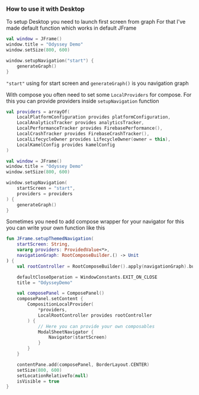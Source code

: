 ### How to use it with Desktop

To setup Desktop you need to launch first screen from graph For that I've made default function which works in default
JFrame

```kotlin
val window = JFrame()
window.title = "Odyssey Demo"
window.setSize(800, 600)

window.setupNavigation("start") {
    generateGraph()
}
```

```"start"``` using for start screen and ```generateGraph()``` is you navigation graph

With compose you often need to set some `LocalProviders` for compose. For this you can provide providers
inside `setupNavigation` function

```kotlin
val providers = arrayOf(
    LocalPlatformConfiguration provides platformConfiguration,
    LocalAnalyticsTracker provides analyticsTracker,
    LocalPerformanceTracker provides FirebasePerformance(),
    LocalCrashTracker provides FirebaseCrashTracker(),
    LocalLifecycleOwner provides LifecycleOwner(owner = this),
    LocalKamelConfig provides kamelConfig
)

val window = JFrame()
window.title = "Odyssey Demo"
window.setSize(800, 600)

window.setupNavigation(
    startScreen = "start",
    providers = providers
) {
    generateGraph()
}
```

Sometimes you need to add compose wrapper for your navigator for this you can write your own function like this

```kotlin
fun JFrame.setupThemedNavigation(
    startScreen: String,
    vararg providers: ProvidedValue<*>,
    navigationGraph: RootComposeBuilder.() -> Unit
) {
    val rootController = RootComposeBuilder().apply(navigationGraph).build()

    defaultCloseOperation = WindowConstants.EXIT_ON_CLOSE
    title = "OdysseyDemo"

    val composePanel = ComposePanel()
    composePanel.setContent {
        CompositionLocalProvider(
            *providers,
            LocalRootController provides rootController
        ) {
            // Here you can provide your own composables
            ModalSheetNavigator {
                Navigator(startScreen)
            }
        }
    }

    contentPane.add(composePanel, BorderLayout.CENTER)
    setSize(800, 600)
    setLocationRelativeTo(null)
    isVisible = true
}
```